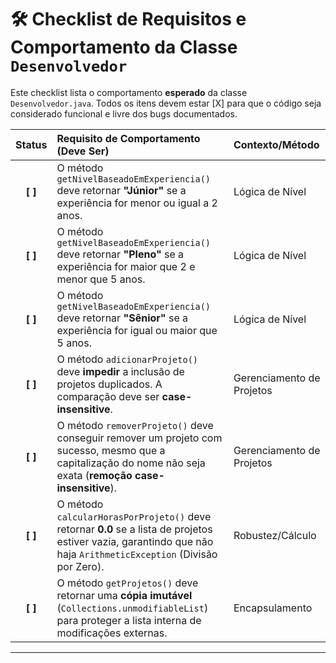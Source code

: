 # 🛠️ Checklist de Requisitos e Comportamento da Classe `Desenvolvedor`

Este checklist lista o comportamento **esperado** da classe `Desenvolvedor.java`. Todos os itens devem estar [X] para que o código seja considerado funcional e livre dos bugs documentados.

| Status  | Requisito de Comportamento (Deve Ser) | Contexto/Método |
|:-------:| :--- | :--- |
| **[ ]** | O método `getNivelBaseadoEmExperiencia()` deve retornar **"Júnior"** se a experiência for menor ou igual a $2$ anos. | Lógica de Nível |
| **[ ]** | O método `getNivelBaseadoEmExperiencia()` deve retornar **"Pleno"** se a experiência for maior que $2$ e menor que $5$ anos. | Lógica de Nível |
| **[ ]** | O método `getNivelBaseadoEmExperiencia()` deve retornar **"Sênior"** se a experiência for igual ou maior que $5$ anos. | Lógica de Nível |
| **[ ]** | O método `adicionarProjeto()` deve **impedir** a inclusão de projetos duplicados. A comparação deve ser **case-insensitive**. | Gerenciamento de Projetos |
| **[ ]** | O método `removerProjeto()` deve conseguir remover um projeto com sucesso, mesmo que a capitalização do nome não seja exata (**remoção case-insensitive**). | Gerenciamento de Projetos |
| **[ ]** | O método `calcularHorasPorProjeto()` deve retornar **$0.0$** se a lista de projetos estiver vazia, garantindo que não haja `ArithmeticException` (Divisão por Zero). | Robustez/Cálculo |
| **[ ]** | O método `getProjetos()` deve retornar uma **cópia imutável** (`Collections.unmodifiableList`) para proteger a lista interna de modificações externas. | Encapsulamento |

---